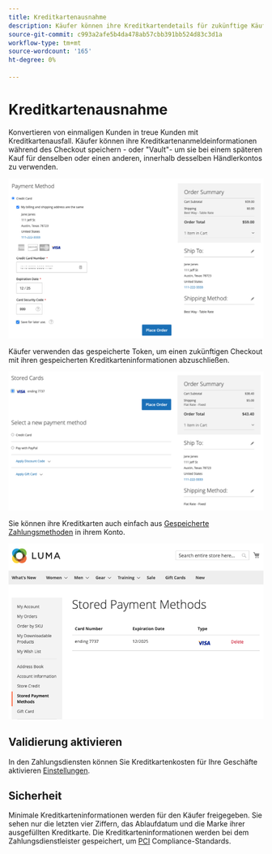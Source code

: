 ```yaml
---
title: Kreditkartenausnahme
description: Käufer können ihre Kreditkartendetails für zukünftige Käufe einbehalten (speichern).
source-git-commit: c993a2afe5b4da478ab57cbb391bb524d83c3d1a
workflow-type: tm+mt
source-wordcount: '165'
ht-degree: 0%

---
```


# Kreditkartenausnahme

Konvertieren von einmaligen Kunden in treue Kunden mit Kreditkartenausfall. Käufer können ihre Kreditkartenanmeldeinformationen während des Checkout speichern - oder &quot;Vault&quot;- um sie bei einem späteren Kauf für denselben oder einen anderen, innerhalb desselben Händlerkontos zu verwenden.

![Beziehen der Kreditkarte zur späteren Verwendung](assets/save-card-for-later.png)

Käufer verwenden das gespeicherte Token, um einen zukünftigen Checkout mit ihren gespeicherten Kreditkarteninformationen abzuschließen.

![Verwenden gespeicherter Anmeldedaten für zukünftige Käufe](assets/use-stored-card.png)

Sie können ihre Kreditkarten auch einfach aus [Gespeicherte Zahlungsmethoden](https://docs.magento.com/user-guide/customers/account-dashboard-stored-payment-methods.html) in ihrem Konto.

![Gespeicherte Zahlungsmethoden in meinem Konto](assets/stored-payment-methods.png)

## Validierung aktivieren

In den Zahlungsdiensten können Sie Kreditkartenkosten für Ihre Geschäfte aktivieren [Einstellungen](settings.md#card-vaulting).

## Sicherheit

Minimale Kreditkarteninformationen werden für den Käufer freigegeben. Sie sehen nur die letzten vier Ziffern, das Ablaufdatum und die Marke ihrer ausgefüllten Kreditkarte. Die Kreditkarteninformationen werden bei dem Zahlungsdienstleister gespeichert, um [PCI](security.md#PCI-compliance) Compliance-Standards.
